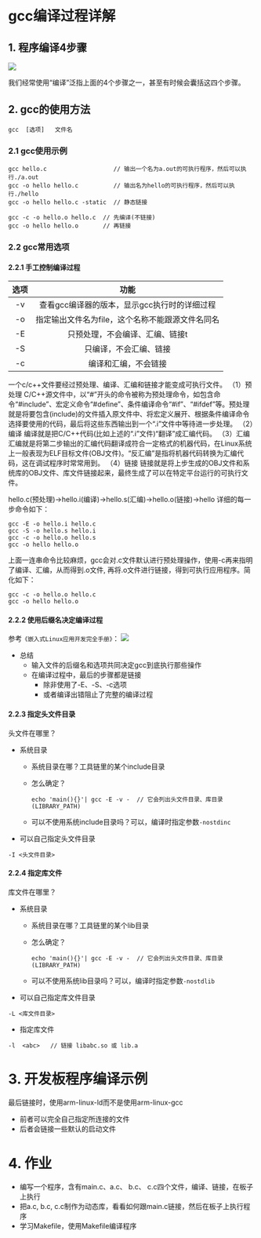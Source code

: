 # gcc编译过程详解 #

## 1. 程序编译4步骤

![](pic\gcc\001_4_steps.png)

我们经常使用“编译”泛指上面的4个步骤之一，甚至有时候会囊括这四个步骤。


## 2.  gcc的使用方法

```
gcc  [选项]   文件名
```

### 2.1 gcc使用示例


```
gcc hello.c                   // 输出一个名为a.out的可执行程序，然后可以执行./a.out
gcc -o hello hello.c          // 输出名为hello的可执行程序，然后可以执行./hello
gcc -o hello hello.c -static  // 静态链接

gcc -c -o hello.o hello.c  // 先编译(不链接)
gcc -o hello hello.o       // 再链接
```



### 2.2 gcc常用选项

#### 2.2.1 手工控制编译过程

| 选项  | 功能           |
| :---: |:-------------:|
| -v  |  查看gcc编译器的版本，显示gcc执行时的详细过程 |
| -o <file>  | 指定输出文件名为file，这个名称不能跟源文件名同名      |
| -E  | 只预处理，不会编译、汇编、链接t      |
| -S  | 只编译，不会汇编、链接 |
| -c  | 编译和汇编，不会链接  |

一个c/c++文件要经过预处理、编译、汇编和链接才能变成可执行文件。
（1）预处理
C/C++源文件中，以“#”开头的命令被称为预处理命令，如包含命令“#include”、宏定义命令“#define”、条件编译命令“#if”、“#ifdef”等。预处理就是将要包含(include)的文件插入原文件中、将宏定义展开、根据条件编译命令选择要使用的代码，最后将这些东西输出到一个“.i”文件中等待进一步处理。
（2）编译
编译就是把C/C++代码(比如上述的“.i”文件)“翻译”成汇编代码。
（3）汇编
汇编就是将第二步输出的汇编代码翻译成符合一定格式的机器代码，在Linux系统上一般表现为ELF目标文件(OBJ文件)。“反汇编”是指将机器代码转换为汇编代码，这在调试程序时常常用到。
（4）链接
链接就是将上步生成的OBJ文件和系统库的OBJ文件、库文件链接起来，最终生成了可以在特定平台运行的可执行文件。

hello.c(预处理)->hello.i(编译)->hello.s(汇编)->hello.o(链接)->hello
详细的每一步命令如下：
```
gcc -E -o hello.i hello.c
gcc -S -o hello.s hello.i
gcc -c -o hello.o hello.s
gcc -o hello hello.o
```
上面一连串命令比较麻烦，gcc会对.c文件默认进行预处理操作，使用-c再来指明了编译、汇编，从而得到.o文件,
再将.o文件进行链接，得到可执行应用程序。简化如下：

```
gcc -c -o hello.o hello.c
gcc -o hello hello.o
```

#### 2.2.2 使用后缀名决定编译过程

参考`《嵌入式Linux应用开发完全手册》`：
![](pic\gcc\002_gcc_default_operation.png)

* 总结
  * 输入文件的后缀名和选项共同决定gcc到底执行那些操作
  * 在编译过程中，最后的步骤都是链接
    * 除非使用了-E、-S、-c选项
    * 或者编译出错阻止了完整的编译过程



#### 2.2.3 指定头文件目录

头文件在哪里？

* 系统目录
  * 系统目录在哪？工具链里的某个include目录
  
  * 怎么确定？
  
    ```
    echo 'main(){}'| gcc -E -v -  // 它会列出头文件目录、库目录(LIBRARY_PATH)
    ```
  
  * 可以不使用系统include目录吗？可以，编译时指定参数`-nostdinc`
*  可以自己指定头文件目录

```
-I <头文件目录>
```

#### 2.2.4 指定库文件

库文件在哪里？

* 系统目录
  * 系统目录在哪？工具链里的某个lib目录
  
  * 怎么确定？
  
    ```
    echo 'main(){}'| gcc -E -v -  // 它会列出头文件目录、库目录(LIBRARY_PATH)
    ```
  
  * 可以不使用系统lib目录吗？可以，编译时指定参数`-nostdlib`
* 可以自己指定库文件目录

```
-L <库文件目录>
```

* 指定库文件

```
-l  <abc>   // 链接 libabc.so 或 lib.a
```



# 3. 开发板程序编译示例

最后链接时，使用arm-linux-ld而不是使用arm-linux-gcc

* 前者可以完全自己指定所连接的文件
* 后者会链接一些默认的启动文件



# 4. 作业

* 编写一个程序，含有main.c、a.c、 b.c、 c.c四个文件，编译、链接，在板子上执行
* 把a.c, b.c, c.c制作为动态库，看看如何跟main.c链接，然后在板子上执行程序
* 学习Makefile，使用Makefile编译程序



